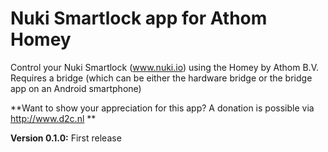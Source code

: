 # Nuki Smartlock app for Athom Homey

Control your Nuki Smartlock (www.nuki.io) using the Homey by Athom B.V.
Requires a bridge (which can be either the hardware bridge or the bridge app on an Android smartphone)

**Want to show your appreciation for this app? A donation is possible via http://www.d2c.nl **

**Version 0.1.0:**
First release